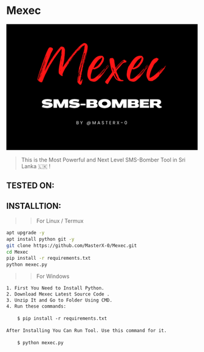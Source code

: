 # Mexec

<a href="https://github.com/MasterX-0/Mexec.git">
<img src="mexec.png">
</a>

> This is the Most Powerful and Next Level SMS-Bomber Tool in Sri Lanka 🇱🇰 !

## TESTED ON:

## INSTALLTION:

>> For Linux / Termux

```bash
apt upgrade -y
apt install python git -y
git clone https://github.com/MasterX-0/Mexec.git
cd Mexec
pip install -r requirements.txt
python mexec.py
```

>> For Windows

```console
1. First You Need to Install Python.
2. Download Mexec Latest Source Code .
3. Unzip It and Go to Folder Using CMD.
4. Run these commands:

    $ pip install -r requirements.txt

After Installing You Can Run Tool. Use this command for it.

    $ python mexec.py
```

<!--
<a href="https://github.com/MasterX-0/Mexec.git">
<img src="https://telegra.ph/file/8dc9e9ea966664b902299.jpg">
</a>
-->
